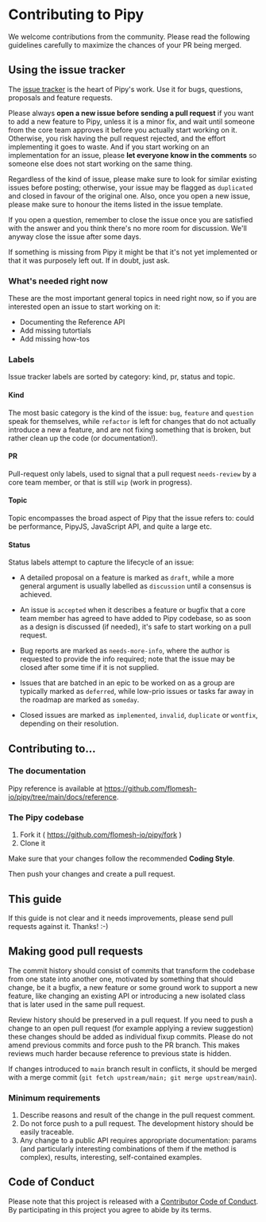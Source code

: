 # Contributing to Pipy

We welcome contributions from the community. Please read the following guidelines carefully to maximize the chances of your PR being merged.

## Using the issue tracker

The [issue tracker](https://github.com/flomesh-io/pipy/issues) is the heart of Pipy's work. Use it for bugs, questions, proposals and feature requests.

Please always **open a new issue before sending a pull request** if you want to add a new feature to Pipy, unless it is a minor fix, and wait until someone from the core team approves it before you actually start working on it. Otherwise, you risk having the pull request rejected, and the effort implementing it goes to waste. And if you start working on an implementation for an issue, please **let everyone know in the comments** so someone else does not start working on the same thing.

Regardless of the kind of issue, please make sure to look for similar existing issues before posting; otherwise, your issue may be flagged as `duplicated` and closed in favour of the original one. Also, once you open a new issue, please make sure to honour the items listed in the issue template.

If you open a question, remember to close the issue once you are satisfied with the answer and you think
there's no more room for discussion. We'll anyway close the issue after some days.

If something is missing from Pipy it might be that it's not yet implemented or that it was purposely left out. If in doubt, just ask.

### What's needed right now

These are the most important general topics in need right now, so if you are interested open an issue to start working on it:

* Documenting the Reference API
* Add missing tutortials
* Add missing how-tos

### Labels

Issue tracker labels are sorted by category: kind, pr, status and topic.

#### Kind

The most basic category is the kind of the issue: `bug`, `feature` and `question` speak for themselves, while `refactor` is left for changes that do not actually introduce a new a feature, and are not fixing something that is broken, but rather clean up the code (or documentation!).

#### PR

Pull-request only labels, used to signal that a pull request `needs-review` by a core team member, or that is still `wip` (work in progress).

#### Topic

Topic encompasses the broad aspect of Pipy that the issue refers to: could be performance, PipyJS, JavaScript API, and quite a large etc.

#### Status

Status labels attempt to capture the lifecycle of an issue:

* A detailed proposal on a feature is marked as `draft`, while a more general argument is usually labelled as `discussion` until a consensus is achieved.

* An issue is `accepted` when it describes a feature or bugfix that a core team member has agreed to have added to Pipy codebase, so as soon as a design is discussed (if needed), it's safe to start working on a pull request.

* Bug reports are marked as `needs-more-info`, where the author is requested to provide the info required; note that the issue may be closed after some time if it is not supplied.

* Issues that are batched in an epic to be worked on as a group are typically marked as `deferred`, while low-prio issues or tasks far away in the roadmap are marked as `someday`.

* Closed issues are marked as `implemented`, `invalid`, `duplicate` or `wontfix`, depending on their resolution.

## Contributing to...

### The documentation

Pipy reference is available at https://github.com/flomesh-io/pipy/tree/main/docs/reference.

### The Pipy codebase

1. Fork it ( https://github.com/flomesh-io/pipy/fork )
2. Clone it

Make sure that your changes follow the recommended **Coding Style**.

Then push your changes and create a pull request.


## This guide

If this guide is not clear and it needs improvements, please send pull requests against it. Thanks! :-)

## Making good pull requests

The commit history should consist of commits that transform the codebase from one state into another one, motivated by something that
should change, be it a bugfix, a new feature or some ground work to support a new feature, like changing an existing API or introducing
a new isolated class that is later used in the same pull request.

Review history should be preserved in a pull request. If you need to push a change to an open pull request (for example
applying a review suggestion) these changes should be added as individual fixup commits. Please do not amend previous commits and force push to the PR branch. This makes reviews much harder because reference to previous state is hidden.

If changes introduced to `main` branch result in conflicts, it should be merged with a merge commit (`git fetch upstream/main; git merge upstream/main`).

### Minimum requirements

1. Describe reasons and result of the change in the pull request comment.
2. Do not force push to a pull request. The development history should be easily traceable.
3. Any change to a public API requires appropriate documentation: params (and particularly interesting combinations of them if the method is complex), results, interesting, self-contained examples.


## Code of Conduct

Please note that this project is released with a [Contributor Code of Conduct][ccoc].
By participating in this project you agree to abide by its terms.

[ccoc]: https://github.com/flomesh-io/pipy/blob/main/CODE_OF_CONDUCT.md
